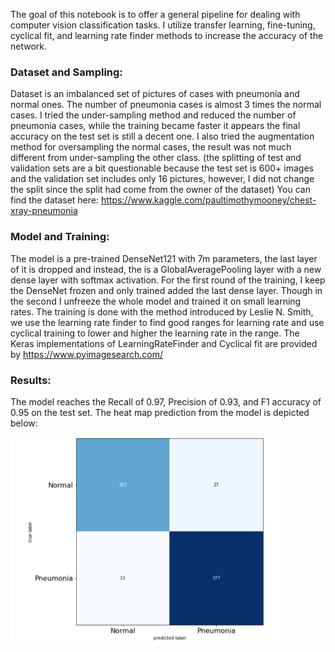 The goal of this notebook is to offer a general pipeline for dealing with computer vision classification tasks. I utilize transfer learning, fine-tuning, cyclical fit, and learning rate finder methods to increase the accuracy of the network.

### Dataset and Sampling:
Dataset is an imbalanced set of pictures of cases with pneumonia and normal ones. The number of pneumonia cases is almost 3 times the normal cases. I tried the under-sampling method and reduced the number of pneumonia cases, while the training became faster it appears the final accuracy on the test set is still a decent one. I also tried the augmentation method for oversampling the normal cases, the result was not much different from under-sampling the other class. (the splitting of test and validation sets are a bit questionable because the test set is 600+ images and the validation set includes only 16 pictures, however, I did not change the split since the split had come from the owner of the dataset)
You can find the dataset here: 
https://www.kaggle.com/paultimothymooney/chest-xray-pneumonia

### Model and Training:
The model is a pre-trained DenseNet121 with 7m parameters, the last layer of it is dropped and instead, the is a GlobalAveragePooling layer with a new dense layer with softmax activation. For the first round of the training, I keep the DenseNet frozen and only trained added the last dense layer. Though in the second I unfreeze the whole model and trained it on small learning rates. 
The training is done with the method introduced by Leslie N. Smith, we use the learning rate finder to find good ranges for learning rate and use cyclical training to lower and higher the learning rate in the range. The Keras implementations of LearningRateFinder and Cyclical fit are provided by https://www.pyimagesearch.com/

### Results:
The model reaches the Recall of 0.97, Precision of 0.93, and F1 accuracy of 0.95 on the test set. The heat map prediction from the model is depicted below:

<p align="Left">
  <img src="pictures/heatmap.jpg" width="436" height="330" title="Heat Map">
</p>
